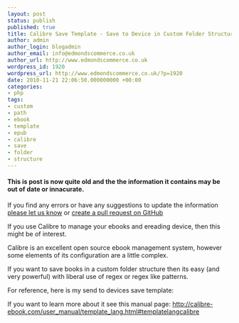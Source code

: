 ```yaml
---
layout: post
status: publish
published: true
title: Calibre Save Template - Save to Device in Custom Folder Structure
author: admin
author_login: blogadmin
author_email: info@edmondscommerce.co.uk
author_url: http://www.edmondscommerce.co.uk
wordpress_id: 1920
wordpress_url: http://www.edmondscommerce.co.uk/?p=1920
date: 2010-11-21 22:06:50.000000000 +00:00
categories:
- php
tags:
- custom
- path
- ebook
- template
- epub
- calibre
- save
- folder
- structure
---
```

<div class="oldpost"><h4>This is post is now quite old and the the information it contains may be out of date or innacurate.</h4>
<p>
If you find any errors or have any suggestions to update the information <a href="http://edmondscommerce.github.io/contact-us/index.html">please let us know</a>
or <a href="https://github.com/edmondscommerce/edmondscommerce.github.io">create a pull request on GitHub</a>
</p>
</div>
If you use Calibre to manage your ebooks and ereading device, then this might be of interest.

Calibre is an excellent open source ebook management system, however some elements of its configuration are a little complex.

If you want to save books in a custom folder structure then its easy (and very powerful) with liberal use of regex or regex like patterns.

For reference, here is my send to devices save template:
<script type="text/javascript" src="http://snipt.net/embed/f2adeff9ab53daeca290680c9e10189c"></script>

If you want to learn more about it see this manual page:
http://calibre-ebook.com/user_manual/template_lang.html#templatelangcalibre
